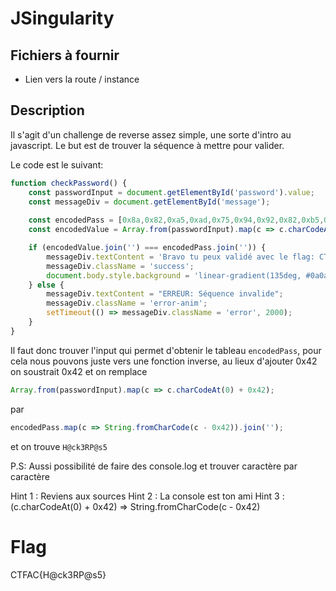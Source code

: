 # JSingularity

## Fichiers à fournir

- Lien vers la route / instance

## Description

Il s'agit d'un challenge de reverse assez simple, une sorte d'intro au javascript. Le but est de trouver la séquence à mettre pour valider.

Le code est le suivant:

```js
function checkPassword() {
    const passwordInput = document.getElementById('password').value;
    const messageDiv = document.getElementById('message');
            
    const encodedPass = [0x8a,0x82,0xa5,0xad,0x75,0x94,0x92,0x82,0xb5,0x77];
    const encodedValue = Array.from(passwordInput).map(c => c.charCodeAt(0) + 0x42);

    if (encodedValue.join('') === encodedPass.join('')) {
        messageDiv.textContent = 'Bravo tu peux validé avec le flag: CTFAC{'+passwordInput+'}';
        messageDiv.className = 'success';
        document.body.style.background = 'linear-gradient(135deg, #0a0a0a, #001a00)';
    } else {
        messageDiv.textContent = "ERREUR: Séquence invalide";
        messageDiv.className = 'error-anim';
        setTimeout(() => messageDiv.className = 'error', 2000);
    }
}
```

Il faut donc trouver l'input qui permet d'obtenir le tableau `encodedPass`, pour cela nous pouvons juste vers une fonction inverse, au lieux d'ajouter 0x42 on soustrait 0x42 et on remplace 
```js
Array.from(passwordInput).map(c => c.charCodeAt(0) + 0x42);
```
par 
```js
encodedPass.map(c => String.fromCharCode(c - 0x42)).join('');
```

et on trouve `H@ck3RP@s5`

P.S: Aussi possibilité de faire des console.log et trouver caractère par caractère

Hint 1 : Reviens aux sources
Hint 2 : La console est ton ami
Hint 3 : (c.charCodeAt(0) + 0x42) => String.fromCharCode(c - 0x42)

# Flag
CTFAC{H@ck3RP@s5}